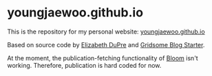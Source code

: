 # youngjaewoo.github.io

This is the repository for my personal website: [youngjaewoo.github.io](https://youngjaewoo.github.io)

Based on source code by [Elizabeth DuPre](https://github.com/emdupre/emdupre.github.io) and [Gridsome Blog Starter](https://github.com/gridsome/gridsome-starter-blog).

At the moment, the publication-fetching functionality of [Bloom](https://github.com/emdupre/bloom) isn't working. Therefore, publication is hard coded for now.
